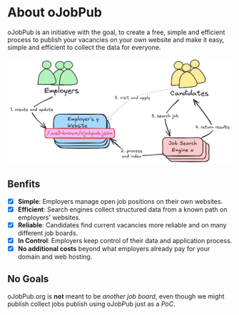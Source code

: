 # About oJobPub

oJobPub is an initiative with the goal, to create a free, simple and efficient process to publish your vacancies on your own website and make it easy, simple and efficient to collect the data for everyone.

![](static/nutshell.png)

## Benfits

- [x] **Simple**: Employers manage open job positions on their own websites.
- [x] **Efficient**: Search engines collect structured data from a known path on employers' websites.
- [x] **Reliable**: Candidates find current vacancies more reliable and on many different job boards.
- [x] **In Control**: Employers keep control of their data and application process.
- [x] **No additional costs** beyond what employers already pay for your domain and web hosting.

## No Goals

oJobPub.org is **not** meant to be *another job board*, even though we might publish collect jobs publish using oJobPub just as a *PoC*.
